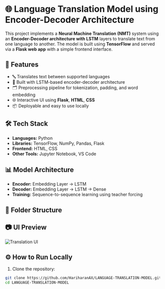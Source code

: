 # 🌐 Language Translation Model using Encoder-Decoder Architecture

This project implements a **Neural Machine Translation (NMT)** system using an **Encoder-Decoder architecture with LSTM** layers to translate text from one language to another. The model is built using **TensorFlow** and served via a **Flask web app** with a simple frontend interface.

## 🚀 Features

- 🔤 Translates text between supported languages
- 🧠 Built with LSTM-based encoder-decoder architecture
- 🗂️ Preprocessing pipeline for tokenization, padding, and word embedding
- 🌐 Interactive UI using **Flask**, **HTML**, **CSS**
- 📦 Deployable and easy to use locally

## 🛠️ Tech Stack

- **Languages:** Python  
- **Libraries:** TensorFlow, NumPy, Pandas, Flask  
- **Frontend:** HTML, CSS  
- **Other Tools:** Jupyter Notebook, VS Code

## 📊 Model Architecture

- **Encoder:** Embedding Layer → LSTM
- **Decoder:** Embedding Layer → LSTM → Dense
- **Training:** Sequence-to-sequence learning using teacher forcing

## 📂 Folder Structure


## 📷 UI Preview

![Translation UI](https://user-images.githubusercontent.com/your-screenshot-link-here.png) <!-- Optional if you want to add a screenshot -->

## ⚙️ How to Run Locally

1. Clone the repository:
```bash
git clone https://github.com/HariharanAX/LANGUAGE-TRANSLATION-MODEL.git
cd LANGUAGE-TRANSLATION-MODEL
